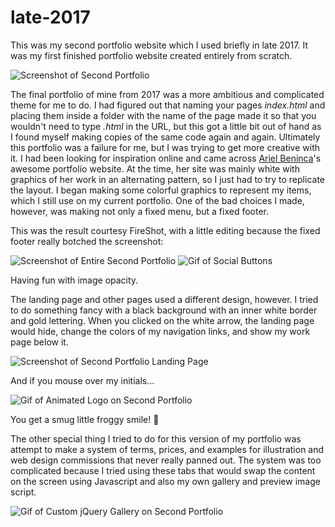 # late-2017
This was my second portfolio website which I used briefly in late 2017. It was my first finished portfolio website created entirely from scratch.

<img src="https://irisoflys.com/img/secondportfolio.png" alt="Screenshot of Second Portfolio" class="img-fluid"/>

<p>The final portfolio of mine from 2017 was a more ambitious and complicated theme for me to do. I had figured out that naming your pages <em>index.html </em>and placing them inside a folder with the name of the page made it so that you wouldn't need to type <em>.html </em>in the URL, but this got a little bit out of hand as I found myself making copies of the same code again and again. Ultimately this portfolio was a failure for me, but I was trying to get more creative with it. I had been looking for inspiration online and came across <a href="http://arielbeninca.com" target="_blank" rel="nofollow">Ariel Beninca</a>'s awesome portfolio website. At the time, her site was mainly white with graphics of her work in an alternating pattern, so I just had to try to replicate the layout. I began making some colorful graphics to represent my items, which I still use on my current portfolio. One of the bad choices I made, however, was making not only a fixed menu, but a fixed footer.</p>

<p>This was the result courtesy FireShot, with a little editing because the fixed footer really botched the screenshot:</p>

<img src="https://irisoflys.com/img/portfoliolate20172.png" alt="Screenshot of Entire Second Portfolio" class="img-fluid"/>

<img src="https://irisoflys.com/img/smoooooth.gif" alt="Gif of Social Buttons" class="img-fluid"/>

<p class="caption">Having fun with image opacity.</p>

<p>The landing page and other pages used a different design, however. I tried to do something fancy with a black background with an inner white border and gold lettering. When you clicked on the white arrow, the landing page would hide, change the colors of my navigation links, and show my work page below it. </p>

<img src="https://irisoflys.com/img/portfoliolate2017.png" alt="Screenshot of Second Portfolio Landing Page" class="img-fluid"/>

<p>And if you mouse over my initials...</p>

<img src="https://irisoflys.com/img/LB.gif" alt="Gif of Animated Logo on Second Portfolio" class="img-fluid"/>

<p>You get a smug little froggy smile! 🐸 </p>

<p>The other special thing I tried to do for this version of my portfolio was attempt to make a system of terms, prices, and examples for illustration and web design commissions that never really panned out. The system was too complicated because I tried using these tabs that would swap the content on the screen using Javascript and also my own gallery and preview image script.</p>

<img src="https://irisoflys.com/img/newgallery.gif" alt="Gif of Custom jQuery Gallery on Second Portfolio" class="img-fluid"/>
